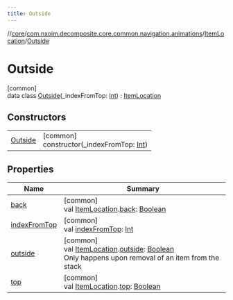 ```yaml
---
title: Outside
---
```

//[core](../../../../index.html)/[com.nxoim.decomposite.core.common.navigation.animations](../../index.html)/[ItemLocation](../index.html)/[Outside](index.html)



# Outside



[common]\
data class [Outside](index.html)(_indexFromTop: [Int](https://kotlinlang.org/api/latest/jvm/stdlib/kotlin/-int/index.html)) : [ItemLocation](../index.html)



## Constructors


| | |
|---|---|
| [Outside](-outside.html) | [common]<br>constructor(_indexFromTop: [Int](https://kotlinlang.org/api/latest/jvm/stdlib/kotlin/-int/index.html)) |


## Properties


| Name | Summary |
|---|---|
| [back](../-companion/back.html) | [common]<br>val [ItemLocation](../index.html).[back](../-companion/back.html): [Boolean](https://kotlinlang.org/api/latest/jvm/stdlib/kotlin/-boolean/index.html) |
| [indexFromTop](../index-from-top.html) | [common]<br>val [indexFromTop](../index-from-top.html): [Int](https://kotlinlang.org/api/latest/jvm/stdlib/kotlin/-int/index.html) |
| [outside](../-companion/outside.html) | [common]<br>val [ItemLocation](../index.html).[outside](../-companion/outside.html): [Boolean](https://kotlinlang.org/api/latest/jvm/stdlib/kotlin/-boolean/index.html)<br>Only happens upon removal of an item from the stack |
| [top](../-companion/top.html) | [common]<br>val [ItemLocation](../index.html).[top](../-companion/top.html): [Boolean](https://kotlinlang.org/api/latest/jvm/stdlib/kotlin/-boolean/index.html) |

